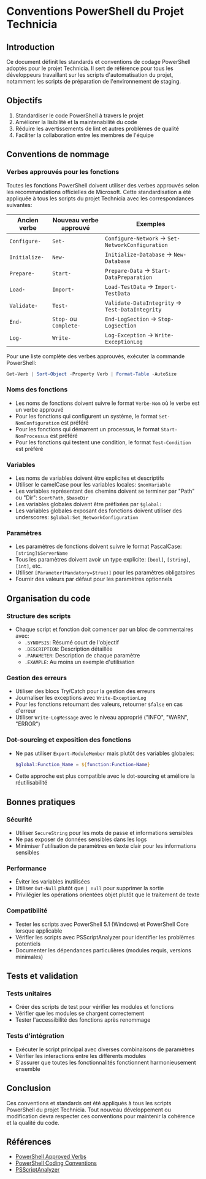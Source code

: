 # Conventions PowerShell du Projet Technicia

## Introduction

Ce document définit les standards et conventions de codage PowerShell adoptés pour le projet Technicia. Il sert de référence pour tous les développeurs travaillant sur les scripts d'automatisation du projet, notamment les scripts de préparation de l'environnement de staging.

## Objectifs

1. Standardiser le code PowerShell à travers le projet
2. Améliorer la lisibilité et la maintenabilité du code
3. Réduire les avertissements de lint et autres problèmes de qualité
4. Faciliter la collaboration entre les membres de l'équipe

## Conventions de nommage

### Verbes approuvés pour les fonctions

Toutes les fonctions PowerShell doivent utiliser des verbes approuvés selon les recommandations officielles de Microsoft. Cette standardisation a été appliquée à tous les scripts du projet Technicia avec les correspondances suivantes:

| Ancien verbe | Nouveau verbe approuvé | Exemples |
|--------------|------------------------|----------|
| `Configure-` | `Set-`                 | `Configure-Network` → `Set-NetworkConfiguration` |
| `Initialize-` | `New-`               | `Initialize-Database` → `New-Database` |
| `Prepare-` | `Start-`                | `Prepare-Data` → `Start-DataPreparation` |
| `Load-` | `Import-`                  | `Load-TestData` → `Import-TestData` |
| `Validate-` | `Test-`                | `Validate-DataIntegrity` → `Test-DataIntegrity` |
| `End-` | `Stop-` ou `Complete-`      | `End-LogSection` → `Stop-LogSection` |
| `Log-` | `Write-`                    | `Log-Exception` → `Write-ExceptionLog` |

Pour une liste complète des verbes approuvés, exécuter la commande PowerShell:
```powershell
Get-Verb | Sort-Object -Property Verb | Format-Table -AutoSize
```

### Noms des fonctions

- Les noms de fonctions doivent suivre le format `Verbe-Nom` où le verbe est un verbe approuvé
- Pour les fonctions qui configurent un système, le format `Set-NomConfiguration` est préféré
- Pour les fonctions qui démarrent un processus, le format `Start-NomProcessus` est préféré
- Pour les fonctions qui testent une condition, le format `Test-Condition` est préféré

### Variables

- Les noms de variables doivent être explicites et descriptifs
- Utiliser le camelCase pour les variables locales: `$nomVariable`
- Les variables représentant des chemins doivent se terminer par "Path" ou "Dir": `$certPath`, `$baseDir`
- Les variables globales doivent être préfixées par `$global:`
- Les variables globales exposant des fonctions doivent utiliser des underscores: `$global:Set_NetworkConfiguration`

### Paramètres

- Les paramètres de fonctions doivent suivre le format PascalCase: `[string]$ServerName`
- Tous les paramètres doivent avoir un type explicite: `[bool]`, `[string]`, `[int]`, etc.
- Utiliser `[Parameter(Mandatory=$true)]` pour les paramètres obligatoires
- Fournir des valeurs par défaut pour les paramètres optionnels

## Organisation du code

### Structure des scripts

- Chaque script et fonction doit comencer par un bloc de commentaires avec:
  - `.SYNOPSIS`: Résumé court de l'objectif
  - `.DESCRIPTION`: Description détaillée
  - `.PARAMETER`: Description de chaque paramètre
  - `.EXAMPLE`: Au moins un exemple d'utilisation

### Gestion des erreurs

- Utiliser des blocs Try/Catch pour la gestion des erreurs
- Journaliser les exceptions avec `Write-ExceptionLog`
- Pour les fonctions retournant des valeurs, retourner `$false` en cas d'erreur
- Utiliser `Write-LogMessage` avec le niveau approprié ("INFO", "WARN", "ERROR")

### Dot-sourcing et exposition des fonctions

- Ne pas utiliser `Export-ModuleMember` mais plutôt des variables globales:
  ```powershell
  $global:Function_Name = ${function:Function-Name}
  ```
- Cette approche est plus compatible avec le dot-sourcing et améliore la réutilisabilité

## Bonnes pratiques

### Sécurité

- Utiliser `SecureString` pour les mots de passe et informations sensibles
- Ne pas exposer de données sensibles dans les logs
- Minimiser l'utilisation de paramètres en texte clair pour les informations sensibles

### Performance

- Éviter les variables inutilisées
- Utiliser `Out-Null` plutôt que `| null` pour supprimer la sortie
- Privilégier les opérations orientées objet plutôt que le traitement de texte

### Compatibilité

- Tester les scripts avec PowerShell 5.1 (Windows) et PowerShell Core lorsque applicable
- Vérifier les scripts avec PSScriptAnalyzer pour identifier les problèmes potentiels
- Documenter les dépendances particulières (modules requis, versions minimales)

## Tests et validation

### Tests unitaires

- Créer des scripts de test pour vérifier les modules et fonctions
- Vérifier que les modules se chargent correctement
- Tester l'accessibilité des fonctions après renommage

### Tests d'intégration

- Exécuter le script principal avec diverses combinaisons de paramètres
- Vérifier les interactions entre les différents modules
- S'assurer que toutes les fonctionnalités fonctionnent harmonieusement ensemble

## Conclusion

Ces conventions et standards ont été appliqués à tous les scripts PowerShell du projet Technicia. Tout nouveau développement ou modification devra respecter ces conventions pour maintenir la cohérence et la qualité du code.

## Références

- [PowerShell Approved Verbs](https://learn.microsoft.com/en-us/powershell/scripting/developer/cmdlet/approved-verbs-for-windows-powershell-commands)
- [PowerShell Coding Conventions](https://learn.microsoft.com/en-us/powershell/scripting/developer/cmdlet/cmdlet-development-guidelines)
- [PSScriptAnalyzer](https://github.com/PowerShell/PSScriptAnalyzer)
